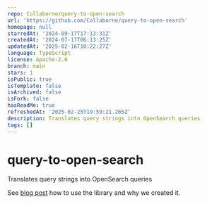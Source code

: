 ```yaml
---
repo: Collaborne/query-to-open-search
url: 'https://github.com/Collaborne/query-to-open-search'
homepage: null
starredAt: '2024-09-17T17:13:31Z'
createdAt: '2024-07-17T06:13:25Z'
updatedAt: '2025-02-16T10:22:27Z'
language: TypeScript
license: Apache-2.0
branch: main
stars: 1
isPublic: true
isTemplate: false
isArchived: false
isFork: false
hasReadMe: true
refreshedAt: '2025-02-25T19:59:21.265Z'
description: Translates query strings into OpenSearch queries
tags: []
---
```


# query-to-open-search
Translates query strings into OpenSearch queries

See [blog post](https://medium.com/collaborne-engineering/introducing-query-to-opensearch-library-fe1333d63a1b) how to use the library and why we created it.
